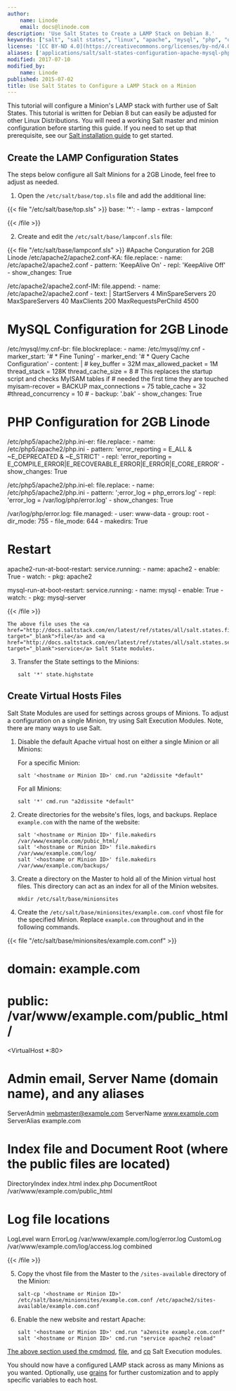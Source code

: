 ```yaml
---
author:
    name: Linode
    email: docs@linode.com
description: 'Use Salt States to Create a LAMP Stack on Debian 8.'
keywords: ["salt", "salt states", "linux", "apache", "mysql", "php", "debian 8"]
license: '[CC BY-ND 4.0](https://creativecommons.org/licenses/by-nd/4.0)'
aliases: ['applications/salt/salt-states-configuration-apache-mysql-php/']
modified: 2017-07-10
modified_by:
    name: Linode
published: 2015-07-02
title: Use Salt States to Configure a LAMP Stack on a Minion
---
```


This tutorial will configure a Minion's LAMP stack with further use of Salt States. This tutorial is written for Debian 8 but can easily be adjusted for other Linux Distributions. You will need a working Salt master and minion configuration before starting this guide. If you need to set up that prerequisite, see our [Salt installation guide](/docs/applications/configuration-management/install-and-configure-salt-master-and-minion-servers) to get started.

## Create the LAMP Configuration States
The steps below configure all Salt Minions for a 2GB Linode, feel free to adjust as needed.

1.  Open the `/etc/salt/base/top.sls` file and add the additional line:
 
{{< file "/etc/salt/base/top.sls" >}}
base:
  '*':
     - lamp
     - extras
     - lampconf

{{< /file >}}


2.  Create and edit the `/etc/salt/base/lampconf.sls` file:

{{< file "/etc/salt/base/lampconf.sls" >}}
#Apache Conguration for 2GB Linode
/etc/apache2/apache2.conf-KA:
  file.replace:
    - name: /etc/apache2/apache2.conf
    - pattern: 'KeepAlive On'
    - repl: 'KeepAlive Off'
    - show_changes: True

/etc/apache2/apache2.conf-IM:
  file.append:
    - name: /etc/apache2/apache2.conf
    - text: |
        <IfModule mpm_prefork_module>
        StartServers 4
        MinSpareServers 20
        MaxSpareServers 40
        MaxClients 200
        MaxRequestsPerChild 4500
        </IfModule>

# MySQL Configuration for 2GB Linode
/etc/mysql/my.cnf-br:
  file.blockreplace:
    - name: /etc/mysql/my.cnf
    - marker_start: '# * Fine Tuning'
    - marker_end: '# * Query Cache Configuration'
    - content: |
        #
        key_buffer             = 32M
        max_allowed_packet     = 1M
        thread_stack           = 128K
        thread_cache_size      = 8
        # This replaces the startup script and checks MyISAM tables if
        # needed the first time they are touched
        myisam-recover         = BACKUP
        max_connections        = 75
        table_cache            = 32
        #thread_concurrency    = 10
        #
    - backup: '.bak'
    - show_changes: True

# PHP Configuration for 2GB Linode
/etc/php5/apache2/php.ini-er:
  file.replace:
    - name: /etc/php5/apache2/php.ini
    - pattern: 'error_reporting = E_ALL & ~E_DEPRECATED & ~E_STRICT'
    - repl: 'error_reporting = E_COMPILE_ERROR|E_RECOVERABLE_ERROR|E_ERROR|E_CORE_ERROR'
    - show_changes: True

/etc/php5/apache2/php.ini-el:
  file.replace:
    - name: /etc/php5/apache2/php.ini
    - pattern: ';error_log = php_errors.log'
    - repl: 'error_log = /var/log/php/error.log'
    - show_changes: True

/var/log/php/error.log:
  file.managed:
    - user: www-data
    - group: root
    - dir_mode: 755
    - file_mode: 644
    - makedirs: True

# Restart
apache2-run-at-boot-restart:
  service.running:
    - name: apache2
    - enable: True
    - watch:
      - pkg: apache2

mysql-run-at-boot-restart:
  service.running:
    - name: mysql
    - enable: True
    - watch:
      - pkg: mysql-server

{{< /file >}}


    The above file uses the <a href="http://docs.saltstack.com/en/latest/ref/states/all/salt.states.file.html" target="_blank">file</a> and <a href="http://docs.saltstack.com/en/latest/ref/states/all/salt.states.service.html" target="_blank">service</a> Salt State modules.


3.  Transfer the State settings to the Minions:

        salt '*' state.highstate

## Create Virtual Hosts Files
Salt State Modules are used for settings across groups of Minions. To adjust a configuration on a single Minion, try using Salt Execution Modules. Note, there are many ways to use Salt. 

1.  Disable the default Apache virtual host on either a single Minion or all Minions:

    For a specific Minion:

        salt '<hostname or Minion ID>' cmd.run "a2dissite *default"
    
    For all Minions:

        salt '*' cmd.run "a2dissite *default"


2.  Create directories for the website's files, logs, and backups. Replace `example.com` with the name of the website:

        salt '<hostname or Minion ID>' file.makedirs /var/www/example.com/pubic_html/
        salt '<hostname or Minion ID>' file.makedirs /var/www/example.com/log/
        salt '<hostname or Minion ID>' file.makedirs /var/www/example.com/backups/

3.  Create a directory on the Master to hold all of the Minion virtual host files. This directory can act as an index for all of the Minion websites. 

        mkdir /etc/salt/base/minionsites

4.  Create the `/etc/salt/base/minionsites/example.com.conf` vhost file for the specified Minion. Replace `example.com` throughout and in the following commands.

{{< file "/etc/salt/base/minionsites/example.com.conf" >}}
# domain: example.com
# public: /var/www/example.com/public_html/

<VirtualHost *:80>
  # Admin email, Server Name (domain name), and any aliases
  ServerAdmin webmaster@example.com
  ServerName  www.example.com
  ServerAlias example.com

  # Index file and Document Root (where the public files are located)
  DirectoryIndex index.html index.php
  DocumentRoot /var/www/example.com/public_html
  # Log file locations
  LogLevel warn
  ErrorLog  /var/www/example.com/log/error.log
  CustomLog /var/www/example.com/log/access.log combined
</VirtualHost>

{{< /file >}}


5.  Copy the vhost file from the Master to the `/sites-available` directory of the Minion:

        salt-cp '<hostname or Minion ID>' /etc/salt/base/minionsites/example.com.conf /etc/apache2/sites-available/example.com.conf

6.  Enable the new website and restart Apache:

        salt '<hostname or Minion ID>' cmd.run "a2ensite example.com.conf"
        salt '<hostname or Minion ID>' cmd.run "service apache2 reload"

<a href="/docs/applications/salt/salt-states-apache-mysql-php-fail2ban" target="_blank">


The above section used the <a href="http://docs.saltstack.com/en/latest/ref/modules/all/salt.modules.cmdmod.html" target="_blank">cmdmod</a>, <a href="http://docs.saltstack.com/en/latest/ref/modules/all/salt.modules.file.html" target="_blank">file</a>, and <a href="http://docs.saltstack.com/en/latest/ref/modules/all/salt.modules.cp.html" target="_blank"> cp</a> Salt Execution modules.

You should now have a configured LAMP stack across as many Minions as you wanted. Optionally, use [grains](http://docs.saltstack.com/en/latest/topics/targeting/grains.html) for further customization and to apply specific variables to each host.


